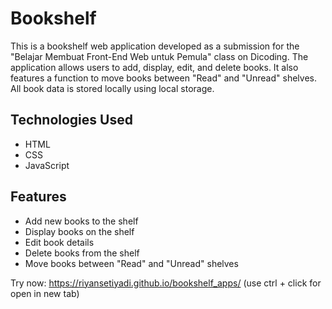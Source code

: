 # Bookshelf
This is a bookshelf web application developed as a submission for the "Belajar Membuat Front-End Web untuk Pemula" class on Dicoding. The application allows users to add, display, edit, and delete books. It also features a function to move books between "Read" and "Unread" shelves. All book data is stored locally using local storage.

## Technologies Used
- HTML
- CSS
- JavaScript
## Features
- Add new books to the shelf
- Display books on the shelf
- Edit book details
- Delete books from the shelf
- Move books between "Read" and "Unread" shelves

Try now: https://riyansetiyadi.github.io/bookshelf_apps/ (use ctrl + click for open in new tab)
